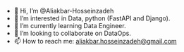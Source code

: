 - 👋 Hi, I’m @Aliakbar-Hosseinzadeh
- 👀 I’m interested in Data, python (FastAPI and Django).
- 🌱 I’m currently learning Data Engineer.
- 💞️ I’m looking to collaborate on DataOps.
- 📫 How to reach me: aliakbar.hosseinzadeh@gmail.com

<!---
Aliakbar-Hosseinzadeh/Aliakbar-Hosseinzadeh is a ✨ special ✨ repository because its `README.md` (this file) appears on your GitHub profile.
You can click the Preview link to take a look at your changes.
--->
